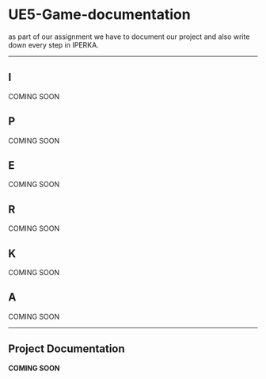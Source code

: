 # UE5-Game-documentation
as part of our assignment we have to document our project and also write down every step in IPERKA.

---

## I
COMING SOON

## P
COMING SOON

## E
COMING SOON

## R
COMING SOON

## K
COMING SOON

## A
COMING SOON

---

## Project Documentation
**COMING SOON**